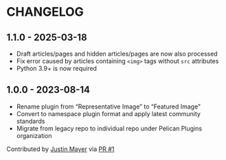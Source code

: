 CHANGELOG
=========

1.1.0 - 2025-03-18
------------------

* Draft articles/pages and hidden articles/pages are now also processed
* Fix error caused by articles containing `<img>` tags without `src` attributes
* Python 3.9+ is now required

1.0.0 - 2023-08-14
------------------

- Rename plugin from “Representative Image” to “Featured Image”
- Convert to namespace plugin format and apply latest community standards
- Migrate from legacy repo to individual repo under Pelican Plugins organization

Contributed by [Justin Mayer](https://github.com/justinmayer) via [PR #1](https://github.com/pelican-plugins/featured-image/pull/1/)
